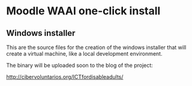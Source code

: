 # Moodle WAAI one-click install
## Windows installer

This are the source files for the creation of the windows installer that will create a virtual machine, like a local development environment. 

The binary will be uploaded soon to the blog of the project:

http://cibervoluntarios.org/ICTfordisableadults/